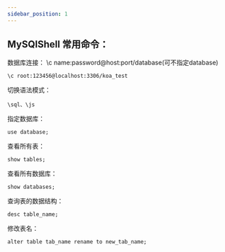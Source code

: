 ```yaml
---
sidebar_position: 1
---
```


## MySQlShell 常用命令：

数据库连接： \c name:password@host:port/database(可不指定database)

```mysql
\c root:123456@localhost:3306/koa_test
```

切换语法模式：

```mysql
\sql、\js
```

指定数据库：

```mysql
use database;
```

查看所有表：

```mysql
show tables;
```

查看所有数据库：

```mysql
show databases;
```

查询表的数据结构：

```mysql
desc table_name;
```

修改表名：

```mysql
alter table tab_name rename to new_tab_name; 
```
